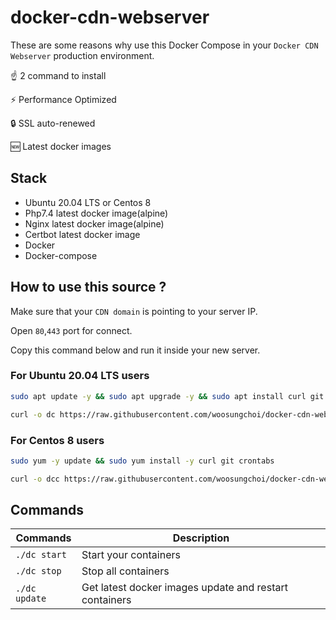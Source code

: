# docker-cdn-webserver

These are some reasons why use this Docker Compose in your `Docker CDN Webserver` production environment.

☝️ 2 command to install

⚡ Performance Optimized

🔒 SSL auto-renewed

🆕 Latest docker images

## Stack

- Ubuntu 20.04 LTS or Centos 8
- Php7.4 latest docker image(alpine)
- Nginx latest docker image(alpine)
- Certbot latest docker image
- Docker
- Docker-compose

## How to use this source ?

Make sure that your `CDN domain` is pointing to your server IP.

Open `80`,`443` port for connect.

Copy this command below and run it inside your new server. 

### For Ubuntu 20.04 LTS users

```bash
sudo apt update -y && sudo apt upgrade -y && sudo apt install curl git cron -y && sudo apt autoremove -y
```

```bash
curl -o dc https://raw.githubusercontent.com/woosungchoi/docker-cdn-webserver/master/dc && bash dc setup && rm -f dc
```

### For Centos 8 users

```bash
sudo yum -y update && sudo yum install -y curl git crontabs
```

```bash
curl -o dcc https://raw.githubusercontent.com/woosungchoi/docker-cdn-webserver/master/dcc && bash dcc setup && rm -f dcc
```

## Commands

| Commands  | Description  |
|---|---|
| `./dc start`  | Start your containers  |
| `./dc stop`  | Stop all containers  |
| `./dc update`  | Get latest docker images update and restart containers |
